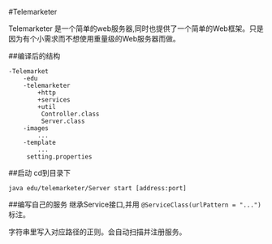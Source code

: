 #Telemarketer

Telemarketer 是一个简单的web服务器,同时也提供了一个简单的Web框架。只是因为有个小需求而不想使用重量级的Web服务器而做。

##编译后的结构

	-Telemarket
		-edu
		-telemarketer
			+http
			+services
			+util
			 Controller.class
			 Server.class
		-images
			...
		-template
			...
		 setting.properties

##启动
cd到目录下

`java edu/telemarketer/Server start [address:port]`

##编写自己的服务
继承Service接口,并用 `@ServiceClass(urlPattern = "...")` 标注。

字符串里写入对应路径的正则。会自动扫描并注册服务。